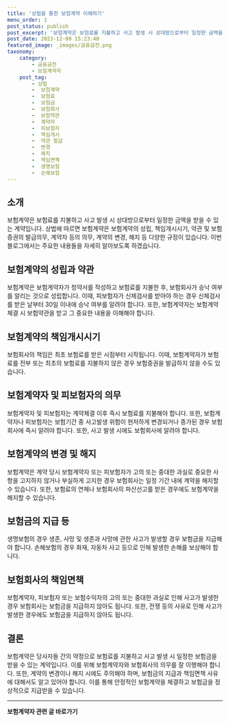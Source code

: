 ```yaml
---
title: '상법을 통한 보험계약 이해하기'
menu_order: 1
post_status: publish
post_excerpt: '보험계약은 보험료를 지불하고 사고 발생 시 상대방으로부터 일정한 금액을 받을 수 있는 계약입니다. 상법에 따르면 보험계약은 보험계약의 성립, 책임개시시기, 약관 및 보험증권의 발급의무, 계약자 등의 의무, 계약의 변경, 해지 등 다양한 규정이 있습니다. 이번 블로그에서는 주요한 내용들을 자세히 알아보도록 하겠습니다.'
post_date: 2023-12-09 15:23:40
featured_image: _images/금융금전.png
taxonomy:
    category:
        - 금융금전
        - 보험계약자
    post_tag:
        - 상법
        -  보험계약
        -  보험료
        -  보험금
        -  보험회사
        -  보험약관
        -  계약자
        -  피보험자
        -  책임개시
        -  약관 발급
        -  변경
        -  해지
        -  책임면책
        -  생명보험
        -  손해보험
---
```



## 소개
보험계약은 보험료를 지불하고 사고 발생 시 상대방으로부터 일정한 금액을 받을 수 있는 계약입니다. 상법에 따르면 보험계약은 보험계약의 성립, 책임개시시기, 약관 및 보험증권의 발급의무, 계약자 등의 의무, 계약의 변경, 해지 등 다양한 규정이 있습니다. 이번 블로그에서는 주요한 내용들을 자세히 알아보도록 하겠습니다.

## 보험계약의 성립과 약관
보험계약은 보험계약자가 청약서를 작성하고 보험료를 지불한 후, 보험회사가 승낙 여부를 알리는 것으로 성립합니다. 이때, 피보험자가 신체검사를 받아야 하는 경우 신체검사를 받은 날부터 30일 이내에 승낙 여부를 알려야 합니다. 또한, 보험계약자는 보험계약 체결 시 보험약관을 받고 그 중요한 내용을 이해해야 합니다.

## 보험계약의 책임개시시기
보험회사의 책임은 최초 보험료를 받은 시점부터 시작됩니다. 이때, 보험계약자가 보험료를 전부 또는 최초의 보험료를 지불하지 않은 경우 보험증권을 발급하지 않을 수도 있습니다.

## 보험계약자 및 피보험자의 의무
보험계약자 및 피보험자는 계약체결 이후 즉시 보험료를 지불해야 합니다. 또한, 보험계약자나 피보험자는 보험기간 중 사고발생 위험이 현저하게 변경되거나 증가된 경우 보험회사에 즉시 알려야 합니다. 또한, 사고 발생 시에도 보험회사에 알려야 합니다.

## 보험계약의 변경 및 해지
보험계약은 계약 당시 보험계약자 또는 피보험자가 고의 또는 중대한 과실로 중요한 사항을 고지하지 않거나 부실하게 고지한 경우 보험회사는 일정 기간 내에 계약을 해지할 수 있습니다. 또한, 보험료의 연체나 보험회사의 파산선고를 받은 경우에도 보험계약을 해지할 수 있습니다.

## 보험금의 지급 등
생명보험의 경우 생존, 사망 및 생존과 사망에 관한 사고가 발생할 경우 보험금을 지급해야 합니다. 손해보험의 경우 화재, 자동차 사고 등으로 인해 발생한 손해를 보상해야 합니다.

## 보험회사의 책임면책
보험계약자, 피보험자 또는 보험수익자의 고의 또는 중대한 과실로 인해 사고가 발생한 경우 보험회사는 보험금을 지급하지 않아도 됩니다. 또한, 전쟁 등의 사유로 인해 사고가 발생한 경우에도 보험금을 지급하지 않아도 됩니다.

## 결론
보험계약은 당사자들 간의 약정으로 보험료를 지불하고 사고 발생 시 일정한 보험금을 받을 수 있는 계약입니다. 이를 위해 보험계약자와 보험회사의 의무를 잘 이행해야 합니다. 또한, 계약의 변경이나 해지 시에도 주의해야 하며, 보험금의 지급과 책임면책 사유에 대해서도 알고 있어야 합니다. 이를 통해 안정적인 보험계약을 체결하고 보험금을 정상적으로 지급받을 수 있습니다.
<!-- wp:separator -->
<hr class="wp-block-separator has-alpha-channel-opacity"/>
<!-- /wp:separator -->

<!-- wp:group {"backgroundColor":"base","layout":{"type":"constrained"}} -->
<div class="wp-block-group has-base-background-color has-background"><!-- wp:paragraph {"align":"center","fontSize":"medium"} -->
<p class="has-text-align-center has-large-font-size"><strong>보험계약자 관련 글 바로가기</strong></p>
<!-- /wp:paragraph -->


<!-- wp:latest-posts
{"categories":[{"id":13963,"count":19,"description":"","link":"https://uknowlaw.com/category/%eb%b3%b4%ed%97%98%ea%b3%84%ec%95%bd%ec%9e%90/","name":"보험계약자","slug":"보험계약자","taxonomy":"category","parent":0,"meta":[],"_links":{"self":[{"href":"https://uknowlaw.com/wp-json/wp/v2/categories/13963"}],"collection":[{"href":"https://uknowlaw.com/wp-json/wp/v2/categories"}],"about":[{"href":"https://uknowlaw.com/wp-json/wp/v2/taxonomies/category"}],"wp:post_type":[{"href":"https://uknowlaw.com/wp-json/wp/v2/posts?categories=13963"}],"curies":[{"name":"wp","href":"https://api.w.org/{rel}","templated":true}]}}],"postsToShow":100,"excerptLength":28,"postLayout":"grid","columns":2,"featuredImageAlign":"left","featuredImageSizeSlug":"large","fontSize":"small"} /--></div>
<!-- /wp:group -->